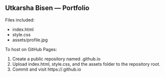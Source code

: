 Utkarsha Bisen — Portfolio 
----------------------------------------------
Files included:
  - index.html
  - style.css
  - assets/profile.jpg

To host on GitHub Pages:
  1. Create a public repository named <yourusername>.github.io
  2. Upload index.html, style.css, and the assets folder to the repository root.
  3. Commit and visit https://<yourusername>.github.io
